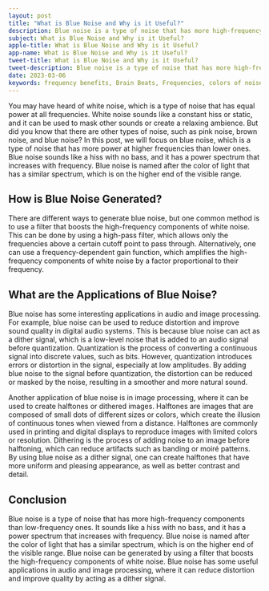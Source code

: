 ```yaml
---
layout: post
title: "What is Blue Noise and Why is it Useful?"
description: Blue noise is a type of noise that has more high-frequency components than low-frequency ones. It sounds like a hiss with no bass, and it has a power spectrum that increases with frequency. 
subject: What is Blue Noise and Why is it Useful?
apple-title: What is Blue Noise and Why is it Useful?
app-name: What is Blue Noise and Why is it Useful?
tweet-title: What is Blue Noise and Why is it Useful?
tweet-description: Blue noise is a type of noise that has more high-frequency components than low-frequency ones. It sounds like a hiss with no bass, and it has a power spectrum that increases with frequency.
date: 2023-03-06
keywords: frequency benefits, Brain Beats, Frequencies, colors of noise, blue noise, brainwave entrainment, sound therapy, blue noise benefits
---
```


You may have heard of white noise, which is a type of noise that has equal power at all frequencies. White noise sounds like a constant hiss or static, and it can be used to mask other sounds or create a relaxing ambience. But did you know that there are other types of noise, such as pink noise, brown noise, and blue noise? In this post, we will focus on blue noise, which is a type of noise that has more power at higher frequencies than lower ones. Blue noise sounds like a hiss with no bass, and it has a power spectrum that increases with frequency. Blue noise is named after the color of light that has a similar spectrum, which is on the higher end of the visible range.

## How is Blue Noise Generated?

There are different ways to generate blue noise, but one common method is to use a filter that boosts the high-frequency components of white noise. This can be done by using a high-pass filter, which allows only the frequencies above a certain cutoff point to pass through. Alternatively, one can use a frequency-dependent gain function, which amplifies the high-frequency components of white noise by a factor proportional to their frequency.

## What are the Applications of Blue Noise?

Blue noise has some interesting applications in audio and image processing. For example, blue noise can be used to reduce distortion and improve sound quality in digital audio systems. This is because blue noise can act as a dither signal, which is a low-level noise that is added to an audio signal before quantization. Quantization is the process of converting a continuous signal into discrete values, such as bits. However, quantization introduces errors or distortion in the signal, especially at low amplitudes. By adding blue noise to the signal before quantization, the distortion can be reduced or masked by the noise, resulting in a smoother and more natural sound.

Another application of blue noise is in image processing, where it can be used to create halftones or dithered images. Halftones are images that are composed of small dots of different sizes or colors, which create the illusion of continuous tones when viewed from a distance. Halftones are commonly used in printing and digital displays to reproduce images with limited colors or resolution. Dithering is the process of adding noise to an image before halftoning, which can reduce artifacts such as banding or moiré patterns. By using blue noise as a dither signal, one can create halftones that have more uniform and pleasing appearance, as well as better contrast and detail.

## Conclusion

Blue noise is a type of noise that has more high-frequency components than low-frequency ones. It sounds like a hiss with no bass, and it has a power spectrum that increases with frequency. Blue noise is named after the color of light that has a similar spectrum, which is on the higher end of the visible range. Blue noise can be generated by using a filter that boosts the high-frequency components of white noise. Blue noise has some useful applications in audio and image processing, where it can reduce distortion and improve quality by acting as a dither signal.